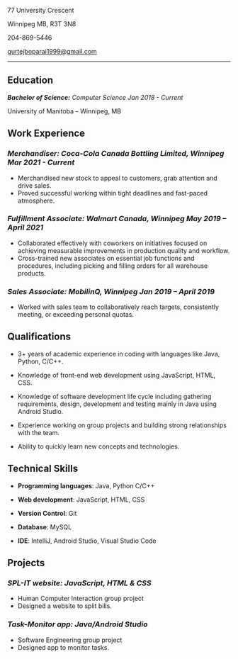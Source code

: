 77 University Crescent 

Winnipeg MB, R3T 3N8 

204-869-5446 

gurtejboparai1999@gmail.com

----------------------------------------------------------------------------------------------------------  
## **Education**

**_Bachelor of Science:_**  _Computer Science Jan 2018 - Current_

University of Manitoba – Winnipeg, MB

## **Work Experience**

###  **_Merchandiser:_**  _Coca-Cola Canada Bottling Limited, Winnipeg Mar 2021 - Current_
  - Merchandised new stock to appeal to customers, grab attention and drive sales.
  - Proved successful working within tight deadlines and fast-paced atmosphere.  

  ### **_Fulfillment Associate:_**  _Walmart Canada, Winnipeg May 2019 – April 2021_
  - Collaborated effectively with coworkers on initiatives focused on achieving measurable improvements in production quality and workflow.
  - Cross-trained new associates on essential job functions and procedures, including picking and filling orders for all warehouse products. 

### **_Sales Associate:_**  _MobilinQ, Winnipeg Jan 2019 – April 2019_
  - Worked with sales team to collaboratively reach targets, consistently meeting, or exceeding personal quotas.

## **Qualifications**

- 3+ years of academic experience in coding with languages like Java, Python, C/C++.

- Knowledge of front-end web development using JavaScript, HTML, CSS.

- Knowledge of software development life cycle including gathering requirements, design, development and testing mainly in Java using Android Studio.

- Experience working on group projects and building strong relationships with the team.

- Ability to quickly learn new concepts and technologies. 

## **Technical Skills**

- **Programming languages**: Java, Python C/C++

- **Web development**: JavaScript, HTML, CSS

- **Version Control**: Git

- **Database**: MySQL

- **IDE**: IntelliJ, Android Studio, Visual Studio Code

## **Projects**

### **_SPL-IT website:_**  _JavaScript, HTML & CSS_
  - Human Computer Interaction group project
  - Designed a website to split bills.

### **_Task-Monitor app:_**  _Java/Android Studio_
  - Software Engineering group project
  - Designed app to monitor tasks.
